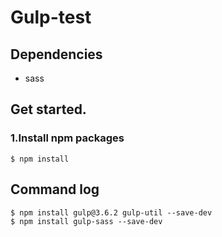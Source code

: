 Gulp-test
==========

Dependencies
------------

* sass

Get started.
------------

### 1.Install npm packages

    $ npm install



Command log
------------

    $ npm install gulp@3.6.2 gulp-util --save-dev 
    $ npm install gulp-sass --save-dev
